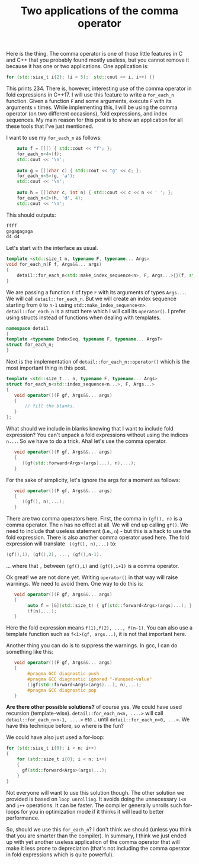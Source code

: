 ﻿---
layout: post
title: "Two applications of the comma operator"
categories: C++
keywords: programming; C++
---

Here is the thing. The comma operator is one of those little features in C and C++ that you probably found mostly useless, but you cannot remove it because it has one or two applications. One application is: 

```cpp
for (std::size_t i{2}; (i < 5);  std::cout << i, i++) {} 
``` 

This prints 234. There is, however, interesting use of the comma operator in fold expressions in C++17.  I will use this feature to write a ``for_each_n`` function. Given a function `F` and some arguments, execute `F` with its arguments `n` times.  While implementing this, I will be using the comma operator (on two different occasions), fold expressions, and index sequences.  My main reason for this post is to show an application for all these tools that I've just mentioned. 

I want to use my ``for_each_n`` as follows: 

```cpp
    auto f = []() { std::cout << "f"; };
    for_each_n<4>(f); 
    std::cout << '\n'; 
    
    auto g = [](char c) { std::cout << "g" << c; };
    for_each_n<5>(g, 'a');
    std::cout << '\n';
    
    auto h = [](char c, int n) { std::cout << c << n << ' '; };
    for_each_n<2>(h, 'd', 4);
    std::cout << '\n'; 
```

This should outputs: 

```cpp
ffff
gagagagaga
d4 d4
```

Let's start with the interface as usual. 

```cpp
template <std::size_t n, typename F, typename... Args> 
void for_each_n(F f, Args&&... args) 
{
    detail::for_each_n<std::make_index_sequence<n>, F, Args...>{}(f, std::forward<Args>(args)...); 
}
```

We are passing a function `f` of type `F` with its arguments of types `Args...`.     We will call ``detail::for_each_n``. But we will create an index sequence starting from `0` to `n-1` using `std::make_index_sequence<n>`.  ``detail::for_each_n`` is a struct here which I will call its `operator()`. I prefer using structs instead of functions when dealing with templates.  

```cpp
namespace detail 
{
template <typename IndexSeq, typename F, typename... ArgsT>
struct for_each_n; 
}
```

Next is the implementation of ``detail::for_each_n::operator()`` which is the most important thing in this post. 

```cpp
template <std::size_t... n, typename F, typename... Args> 
struct for_each_n<std::index_sequence<n...>, F, Args...>
{
   void operator()(F gf, Args&&... args) 
   {
	   // fill the blanks. 
   } 
}; 
```

What should we include in blanks knowing that I want to include fold expression? You can't unpack a fold expressions without using the indices `n...`. So we have to do a trick. Aha! let's use the comma operator. 

```cpp
   void operator()(F gf, Args&&... args) 
   {
	  ((gf(std::forward<Args>(args)...), n),...);
   } 
```

For the sake of simplicity, let's ignore the args for a moment as follows: 

```cpp
   void operator()(F gf, Args&&... args) 
   {
	  ((gf(), n),...);
   } 
```

There are two comma operators here. First, the comma in `(gf(), n)` is a comma operator. The `n` has no effect at all. We will end up calling `gf()`. We need to include that useless statement (i.e., `n`) - but this is a hack to use the fold expression.  There is also another comma operator used here. The fold expression will translate ` ((gf(), n),...)` to: 

```cpp
(gf(),1), (gf(),2), ..., (gf(),n-1).
```

... where that `,` between `(gf(),i)` and `(gf(),i+1)` is a comma operator. 

Ok great! we are not done yet. Writing ``operator()`` in that way will raise warnings. We need to avoid them. One way to do this is: 

```cpp
   void operator()(F gf, Args&&... args) 
   {
        auto f = [&](std::size_t) { gf(std::forward<Args>(args)...); };
        (f(n),...); 
   } 
```

Here the fold expression means `f(1),f(2), ..., f(n-1)`.  You can also use a template function such as `f<1>(gf, args...)`, it is not that important here.  

Another thing you can do is to suppress the warnings. In gcc, I can do something like this: 

```cpp
   void operator()(F gf, Args&&... args) 
   {
        #pragma GCC diagnostic push
        #pragma GCC diagnostic ignored "-Wunused-value"
        ((gf(std::forward<Args>(args)...), n),...);
        #pragma GCC diagnostic pop
   }
```

**Are there other possible solutions?** of course yes.  We could have used recursion (template-wise).  ``detail::for_each_n<n, ....>`` will call ``detail::for_each_n<n-1, ....>`` etc .. until `detail::for_each_n<0, ...>`.  We have this technique before, so where is the fun? 

We could have also just used a for-loop: 
```cpp
for (std::size_t i{0}; i < n; i++) 
{
    for (std::size_t i{0}; i < n; i++) 
    {
      gf(std::forward<Args>(args)...);   
    } 
}
```

Not everyone will want to use this solution though. The other solution we provided is based on ``loop unrolling``. It avoids doing the unnecessary `i<n` and `i++` operations. It can be faster.  The compiler generally unrolls such for-loops for you in optimization mode if it thinks it will lead to better performance.  

So, should we use this ``for_each_n``? I don't think we should (unless you think that you are smarter than the compiler).  In summary, I think we just ended up with yet another useless application of the comma operator that will make it less prone to depreciation (that's not including the comma operator in fold expressions which is quite powerful).  